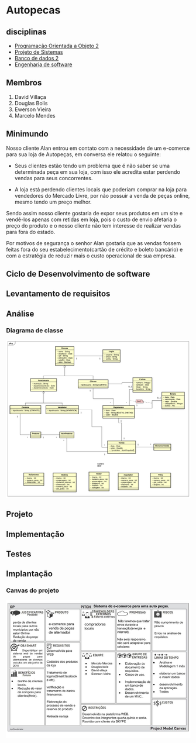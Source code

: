 # Autopecas

## disciplinas

- [Programação Orientada a Objeto 2](https://github.com/MarceloMendes94/Autopecas/tree/master/poo2)
- [Projeto de Sistemas]()
- [Banco de dados 2]()
- [Engenharia de software]()

## Membros

1. David Villaça
2. Douglas Bolis
3. Ewerson Vieira
4. Marcelo Mendes

## Minimundo

Nosso cliente Alan entrou em contato com a necessidade de um e-comerce para sua loja de Autopeças, em conversa ele relatou o seguinte:

- Seus clientes estão tendo um problema que é não saber se uma determinada peça em sua loja, com isso ele acredita estar perdendo vendas para seus concorrentes.

- A loja está perdendo clientes locais que poderiam comprar na loja para vendedores do Mercado Livre, por não possuir a venda de peças online, mesmo tendo um preço melhor.

Sendo assim nosso cliente gostaria de expor seus produtos em um site e vendê-los apenas com retidas em loja, pois o custo de envio afetaria o preço do produto e o nosso cliente não tem interesse de realizar vendas para fora do estado. 

Por motivos de segurança o senhor Alan gostaria que as vendas fossem feitas fora do seu estabelecimento(cartão de crédito e boleto bancário) e com a estratégia de reduzir mais o custo operacional de sua empresa.

## Ciclo de Desenvolvimento de software

## Levantamento de requisitos

## Análise

### Diagrama de classe

![Diagrama de classe](analise/diagramaClasses.png)


## Projeto

## Implementação

## Testes

## Implantação


### Canvas do projeto

![Canvas](poo2/projectModelCanvas.jpg)
